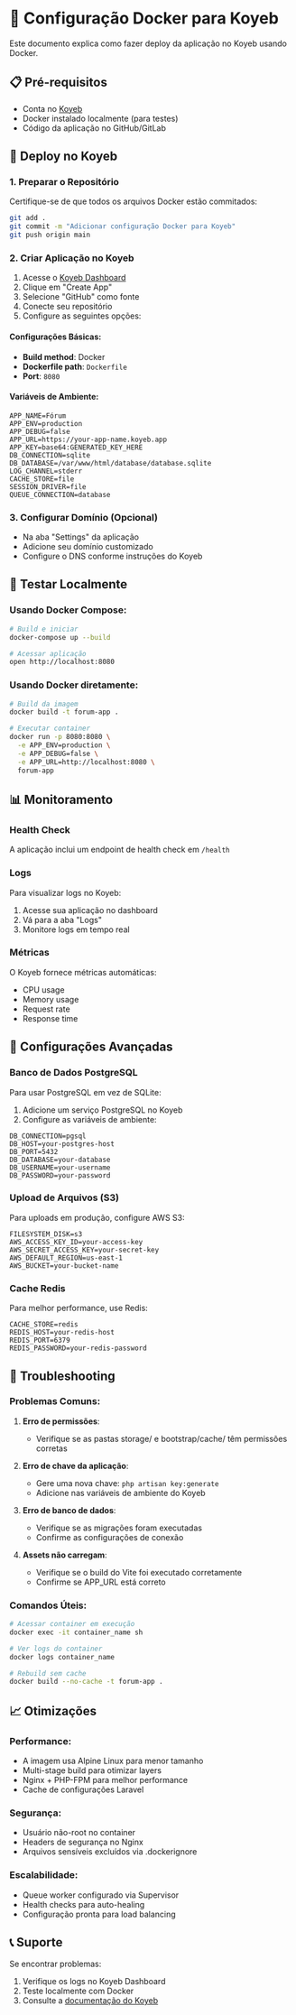 # 🐳 Configuração Docker para Koyeb

Este documento explica como fazer deploy da aplicação no Koyeb usando Docker.

## 📋 Pré-requisitos

- Conta no [Koyeb](https://www.koyeb.com/)
- Docker instalado localmente (para testes)
- Código da aplicação no GitHub/GitLab

## 🚀 Deploy no Koyeb

### 1. Preparar o Repositório

Certifique-se de que todos os arquivos Docker estão commitados:

```bash
git add .
git commit -m "Adicionar configuração Docker para Koyeb"
git push origin main
```

### 2. Criar Aplicação no Koyeb

1. Acesse o [Koyeb Dashboard](https://app.koyeb.com/)
2. Clique em "Create App"
3. Selecione "GitHub" como fonte
4. Conecte seu repositório
5. Configure as seguintes opções:

#### Configurações Básicas:
- **Build method**: Docker
- **Dockerfile path**: `Dockerfile`
- **Port**: `8080`

#### Variáveis de Ambiente:
```
APP_NAME=Fórum
APP_ENV=production
APP_DEBUG=false
APP_URL=https://your-app-name.koyeb.app
APP_KEY=base64:GENERATED_KEY_HERE
DB_CONNECTION=sqlite
DB_DATABASE=/var/www/html/database/database.sqlite
LOG_CHANNEL=stderr
CACHE_STORE=file
SESSION_DRIVER=file
QUEUE_CONNECTION=database
```

### 3. Configurar Domínio (Opcional)

- Na aba "Settings" da aplicação
- Adicione seu domínio customizado
- Configure o DNS conforme instruções do Koyeb

## 🧪 Testar Localmente

### Usando Docker Compose:

```bash
# Build e iniciar
docker-compose up --build

# Acessar aplicação
open http://localhost:8080
```

### Usando Docker diretamente:

```bash
# Build da imagem
docker build -t forum-app .

# Executar container
docker run -p 8080:8080 \
  -e APP_ENV=production \
  -e APP_DEBUG=false \
  -e APP_URL=http://localhost:8080 \
  forum-app
```

## 📊 Monitoramento

### Health Check
A aplicação inclui um endpoint de health check em `/health`

### Logs
Para visualizar logs no Koyeb:
1. Acesse sua aplicação no dashboard
2. Vá para a aba "Logs"
3. Monitore logs em tempo real

### Métricas
O Koyeb fornece métricas automáticas:
- CPU usage
- Memory usage
- Request rate
- Response time

## 🔧 Configurações Avançadas

### Banco de Dados PostgreSQL

Para usar PostgreSQL em vez de SQLite:

1. Adicione um serviço PostgreSQL no Koyeb
2. Configure as variáveis de ambiente:

```
DB_CONNECTION=pgsql
DB_HOST=your-postgres-host
DB_PORT=5432
DB_DATABASE=your-database
DB_USERNAME=your-username
DB_PASSWORD=your-password
```

### Upload de Arquivos (S3)

Para uploads em produção, configure AWS S3:

```
FILESYSTEM_DISK=s3
AWS_ACCESS_KEY_ID=your-access-key
AWS_SECRET_ACCESS_KEY=your-secret-key
AWS_DEFAULT_REGION=us-east-1
AWS_BUCKET=your-bucket-name
```

### Cache Redis

Para melhor performance, use Redis:

```
CACHE_STORE=redis
REDIS_HOST=your-redis-host
REDIS_PORT=6379
REDIS_PASSWORD=your-redis-password
```

## 🐛 Troubleshooting

### Problemas Comuns:

1. **Erro de permissões**:
   - Verifique se as pastas storage/ e bootstrap/cache/ têm permissões corretas

2. **Erro de chave da aplicação**:
   - Gere uma nova chave: `php artisan key:generate`
   - Adicione nas variáveis de ambiente do Koyeb

3. **Erro de banco de dados**:
   - Verifique se as migrações foram executadas
   - Confirme as configurações de conexão

4. **Assets não carregam**:
   - Verifique se o build do Vite foi executado corretamente
   - Confirme se APP_URL está correto

### Comandos Úteis:

```bash
# Acessar container em execução
docker exec -it container_name sh

# Ver logs do container
docker logs container_name

# Rebuild sem cache
docker build --no-cache -t forum-app .
```

## 📈 Otimizações

### Performance:
- A imagem usa Alpine Linux para menor tamanho
- Multi-stage build para otimizar layers
- Nginx + PHP-FPM para melhor performance
- Cache de configurações Laravel

### Segurança:
- Usuário não-root no container
- Headers de segurança no Nginx
- Arquivos sensíveis excluídos via .dockerignore

### Escalabilidade:
- Queue worker configurado via Supervisor
- Health checks para auto-healing
- Configuração pronta para load balancing

## 📞 Suporte

Se encontrar problemas:
1. Verifique os logs no Koyeb Dashboard
2. Teste localmente com Docker
3. Consulte a [documentação do Koyeb](https://www.koyeb.com/docs)
